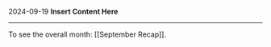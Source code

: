 2024-09-19
__Insert Content Here__
_______________________
To see the overall month: [[September Recap]].